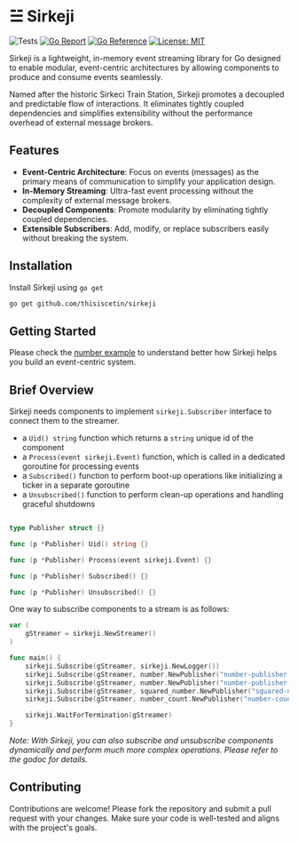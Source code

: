 # ☱ Sirkeji

![Tests](https://github.com/thisiscetin/sirkeji/actions/workflows/tests.yml/badge.svg)
[![Go Report](https://goreportcard.com/badge/github.com/thisiscetin/sirkeji)](https://goreportcard.com/report/github.com/thisiscetin/sirkeji)
[![Go Reference](https://pkg.go.dev/badge/github.com/thisiscetin/sirkeji.svg)](https://pkg.go.dev/github.com/thisiscetin/sirkeji)
[![License: MIT](https://img.shields.io/badge/License-MIT-blue.svg)](https://opensource.org/licenses/MIT)

Sirkeji is a lightweight, in-memory event streaming library for Go designed to enable modular, event-centric architectures by allowing components to produce and consume events seamlessly.

Named after the historic Sirkeci Train Station, Sirkeji promotes a decoupled and predictable flow of interactions. It eliminates tightly coupled dependencies and simplifies extensibility without the performance overhead of external message brokers.

## Features

- **Event-Centric Architecture**: Focus on events (messages) as the primary means of communication to simplify your application design.
- **In-Memory Streaming**: Ultra-fast event processing without the complexity of external message brokers.
- **Decoupled Components**: Promote modularity by eliminating tightly coupled dependencies.
- **Extensible Subscribers**: Add, modify, or replace subscribers easily without breaking the system.

## Installation

Install Sirkeji using `go get`

```bash
go get github.com/thisiscetin/sirkeji
```

## Getting Started

Please check the [number example](https://github.com/thisiscetin/sirkeji/tree/main/example/numbers) to understand better how Sirkeji helps you build an event-centric system.

## Brief Overview

Sirkeji needs components to implement `sirkeji.Subscriber` interface to connect them to the streamer.

- a `Uid() string` function which returns a `string` unique id of the component
- a `Process(event sirkeji.Event)` function, which is called in a dedicated goroutine for processing events
- a `Subscribed()` function to perform boot-up operations like initializing a ticker in a separate goroutine
- a `Unsubscribed()` function to perform clean-up operations and handling graceful shutdowns

```go

type Publisher struct {}

func (p *Publisher) Uid() string {}

func (p *Publisher) Process(event sirkeji.Event) {}

func (p *Publisher) Subscribed() {}

func (p *Publisher) Unsubscribed() {}
```

One way to subscribe components to a stream is as follows:

```go
var (
	gStreamer = sirkeji.NewStreamer()
)

func main() {
	sirkeji.Subscribe(gStreamer, sirkeji.NewLogger())
	sirkeji.Subscribe(gStreamer, number.NewPublisher("number-publisher-1", gStreamer.Publish))
	sirkeji.Subscribe(gStreamer, number.NewPublisher("number-publisher-2", gStreamer.Publish))
	sirkeji.Subscribe(gStreamer, squared_number.NewPublisher("squared-number-publisher-1", gStreamer.Publish))
	sirkeji.Subscribe(gStreamer, number_count.NewPublisher("number-count-publisher-1", gStreamer.Publish))

	sirkeji.WaitForTermination(gStreamer)
}
```

*Note: With Sirkeji, you can also subscribe and unsubscribe components dynamically and perform much more complex operations. Please refer to the godoc for details.*

## Contributing

Contributions are welcome! Please fork the repository and submit a pull request with your changes. Make sure your code is well-tested and aligns with the project's goals.